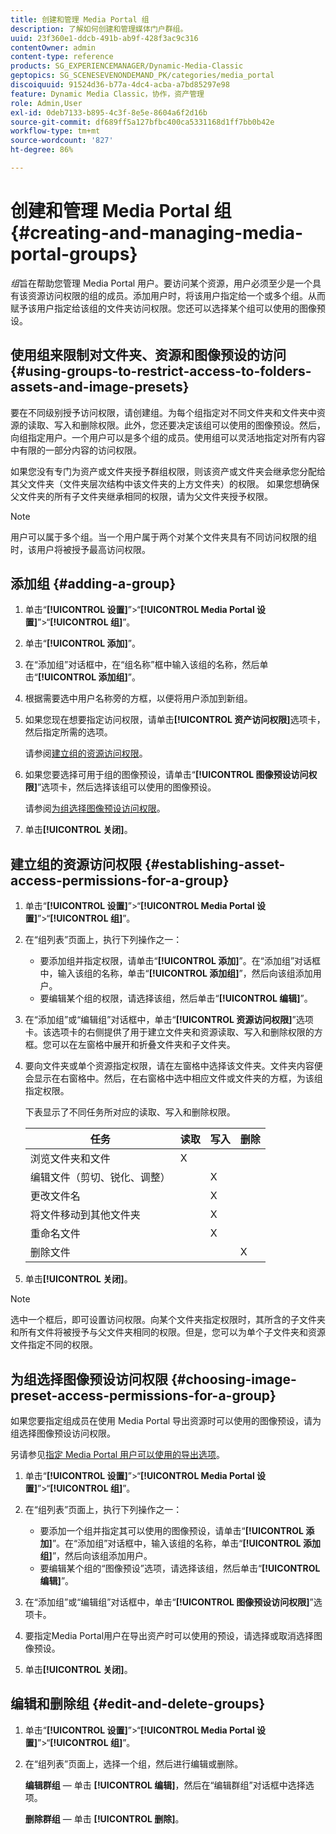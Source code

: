 ```yaml
---
title: 创建和管理 Media Portal 组
description: 了解如何创建和管理媒体门户群组。
uuid: 23f360e1-ddcb-491b-ab9f-428f3ac9c316
contentOwner: admin
content-type: reference
products: SG_EXPERIENCEMANAGER/Dynamic-Media-Classic
geptopics: SG_SCENESEVENONDEMAND_PK/categories/media_portal
discoiquuid: 91524d36-b77a-4dc4-acba-a7bd85297e98
feature: Dynamic Media Classic，协作，资产管理
role: Admin,User
exl-id: 0deb7133-b895-4c3f-8e5e-8604a6f2d16b
source-git-commit: df689ff5a127bfbc400ca5331168d1ff7bb0b42e
workflow-type: tm+mt
source-wordcount: '827'
ht-degree: 86%

---
```


# 创建和管理 Media Portal 组{#creating-and-managing-media-portal-groups}

*组*&#x200B;旨在帮助您管理 Media Portal 用户。要访问某个资源，用户必须至少是一个具有该资源访问权限的组的成员。添加用户时，将该用户指定给一个或多个组。从而赋予该用户指定给该组的文件夹访问权限。您还可以选择某个组可以使用的图像预设。

## 使用组来限制对文件夹、资源和图像预设的访问 {#using-groups-to-restrict-access-to-folders-assets-and-image-presets}

要在不同级别授予访问权限，请创建组。为每个组指定对不同文件夹和文件夹中资源的读取、写入和删除权限。此外，您还要决定该组可以使用的图像预设。然后，向组指定用户。一个用户可以是多个组的成员。使用组可以灵活地指定对所有内容中有限的一部分内容的访问权限。

如果您没有专门为资产或文件夹授予群组权限，则该资产或文件夹会继承您分配给其父文件夹（文件夹层次结构中该文件夹的上方文件夹）的权限。 如果您想确保父文件夹的所有子文件夹继承相同的权限，请为父文件夹授予权限。

>[!NOTE]
>
>用户可以属于多个组。当一个用户属于两个对某个文件夹具有不同访问权限的组时，该用户将被授予最高访问权限。

## 添加组 {#adding-a-group}

1. 单击“**[!UICONTROL 设置]**”>“**[!UICONTROL Media Portal 设置]**”>“**[!UICONTROL 组]**”。
1. 单击“**[!UICONTROL 添加]**”。
1. 在“添加组”对话框中，在“组名称”框中输入该组的名称，然后单击“**[!UICONTROL 添加组]**”。
1. 根据需要选中用户名称旁的方框，以便将用户添加到新组。
1. 如果您现在想要指定访问权限，请单击&#x200B;**[!UICONTROL 资产访问权限]**&#x200B;选项卡，然后指定所需的选项。

   请参阅[建立组的资源访问权限](creating-media-portal-groups.md#establishing_asset_access_permissions_for_a_group)。

1. 如果您要选择可用于组的图像预设，请单击“**[!UICONTROL 图像预设访问权限]**”选项卡，然后选择该组可以使用的图像预设。

   请参阅[为组选择图像预设访问权限](creating-media-portal-groups.md#choosing_image_preset_access_permissions_for_a_group)。

1. 单击&#x200B;**[!UICONTROL 关闭]**。

## 建立组的资源访问权限 {#establishing-asset-access-permissions-for-a-group}

1. 单击“**[!UICONTROL 设置]**”>“**[!UICONTROL Media Portal 设置]**”>“**[!UICONTROL 组]**”。
1. 在“组列表”页面上，执行下列操作之一：

   * 要添加组并指定权限，请单击“**[!UICONTROL 添加]**”。在“添加组”对话框中，输入该组的名称，单击“**[!UICONTROL 添加组]**”，然后向该组添加用户。
   * 要编辑某个组的权限，请选择该组，然后单击“**[!UICONTROL 编辑]**”。

1. 在“添加组”或“编辑组”对话框中，单击“**[!UICONTROL 资源访问权限]**”选项卡。该选项卡的右侧提供了用于建立文件夹和资源读取、写入和删除权限的方框。您可以在左窗格中展开和折叠文件夹和子文件夹。
1. 要向文件夹或单个资源指定权限，请在左窗格中选择该文件夹。文件夹内容便会显示在右窗格中。然后，在右窗格中选中相应文件或文件夹的方框，为该组指定权限。

   下表显示了不同任务所对应的读取、写入和删除权限。

   | 任务 | 读取 | 写入 | 删除 |
   |--- |--- |--- |--- |
   | 浏览文件夹和文件 | X |  |  |
   | 编辑文件（剪切、锐化、调整） |  | X |  |
   | 更改文件名 |  | X |  |
   | 将文件移动到其他文件夹 |  | X |  |
   | 重命名文件 |  | X |  |
   | 删除文件 |  |  | X |

1. 单击&#x200B;**[!UICONTROL 关闭]**。

>[!NOTE]
>
>选中一个框后，即可设置访问权限。向某个文件夹指定权限时，其所含的子文件夹和所有文件将被授予与父文件夹相同的权限。但是，您可以为单个子文件夹和资源文件指定不同的权限。

## 为组选择图像预设访问权限 {#choosing-image-preset-access-permissions-for-a-group}

如果您要指定组成员在使用 Media Portal 导出资源时可以使用的图像预设，请为组选择图像预设访问权限。

另请参见[指定 Media Portal 用户可以使用的导出选项](specifying-export-options-available-media.md#specifying_export_options_available_to_media_portal_users)。

1. 单击“**[!UICONTROL 设置]**”>“**[!UICONTROL Media Portal 设置]**”>“**[!UICONTROL 组]**”。
1. 在“组列表”页面上，执行下列操作之一：

   * 要添加一个组并指定其可以使用的图像预设，请单击“**[!UICONTROL 添加]**”。在“添加组”对话框中，输入该组的名称，单击“**[!UICONTROL 添加组]**”，然后向该组添加用户。
   * 要编辑某个组的“图像预设”选项，请选择该组，然后单击“**[!UICONTROL 编辑]**”。

1. 在“添加组”或“编辑组”对话框中，单击“**[!UICONTROL 图像预设访问权限]**”选项卡。
1. 要指定Media Portal用户在导出资产时可以使用的预设，请选择或取消选择图像预设。
1. 单击&#x200B;**[!UICONTROL 关闭]**。

## 编辑和删除组 {#edit-and-delete-groups}

1. 单击“**[!UICONTROL 设置]**”>“**[!UICONTROL Media Portal 设置]**”>“**[!UICONTROL 组]**”。
1. 在“组列表”页面上，选择一个组，然后进行编辑或删除。

   **编辑群组**  — 单击 **[!UICONTROL 编辑]**，然后在“编辑群组”对话框中选择选项。

   **删除群组**  — 单击 **[!UICONTROL 删除]**。
